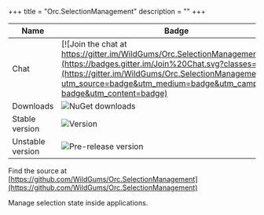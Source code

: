 +++
title = "Orc.SelectionManagement" 
description = ""
+++

Name|Badge
---|---
Chat|[![Join the chat at https://gitter.im/WildGums/Orc.SelectionManagement](https://badges.gitter.im/Join%20Chat.svg?classes=inline)](https://gitter.im/WildGums/Orc.SelectionManagement?utm_source=badge&utm_medium=badge&utm_campaign=pr-badge&utm_content=badge)
Downloads|![NuGet downloads](https://img.shields.io/nuget/dt/orc.selectionmanagement.svg?classes=inline)
Stable version|![Version](https://img.shields.io/nuget/v/orc.selectionmanagement.svg?classes=inline)
Unstable version|![Pre-release version](https://img.shields.io/nuget/vpre/orc.selectionmanagement.svg?classes=inline)

Find the source at [https://github.com/WildGums/Orc.SelectionManagement](https://github.com/WildGums/Orc.SelectionManagement)

Manage selection state inside applications.